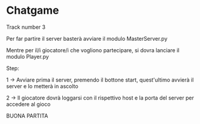 # Chatgame
Track number 3

Per far partire il server basterà avviare il modulo MasterServer.py

Mentre per il/i giocatore/i che vogliono partecipare, si dovra lanciare il modulo Player.py

Step:

1 -> Avviare prima il server, premendo il bottone start, quest'ultimo avvierà il server e lo metterà in ascolto

2 -> Il giocatore dovrà loggarsi con il rispettivo host e la porta del server per accedere al gioco 

BUONA PARTITA
